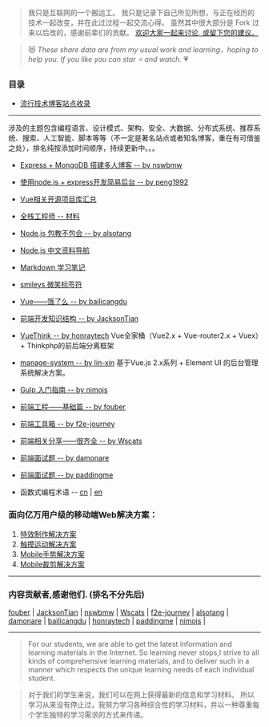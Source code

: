 > 我只是互联网的一个搬运工。 我只是记录下自己所见所想，与正在经历的技术一起改变，并在此过过程一起交流心得。 虽然其中很大部分是 Fork 过来以后改的，感谢前辈们的贡献。
> [欢迎大家一起来讨论, 或留下您的建议。](https://gitee.com/vsery/learning/issues/new)

> :heart_eyes_cat: _These share data are from my usual work and learning，hoping to help you. If you like you can star :star: and watch._ :heartpulse:

### 目录
* [流行技术博客站点收录](/blog/README.md)

***

涉及的主题包含编程语言、设计模式、架构、安全、大数据、分布式系统、推荐系统、搜索、人工智能、脚本等等（不一定是著名站点或者知名博客，重在有可借鉴之处），排名纯按添加时间顺序，持续更新中。。。

* [Express + MongoDB 搭建多人博客 -- by nswbmw](/blogs/README.md)
* [使用node.js + express开发简易后台 -- by peng1992](/express/README.md)
* [Vue相关开源项目库汇总](/vue/README.md)
* [全栈工程师 -- 材料](/full-stack/README.md)
* [Node.js 包教不包会 -- by alsotang](/node-books/README.md)
* [Node.js 中文资料导航](/node-link/README.md)
* [Markdown 学习笔记](/markdown/README.md)
* [smileys 微笑标签符](/smileys/README.md)
* [Vue——饿了么 -- by bailicangdu](https://github.com/bailicangdu/vue2-elm/)
* [前端开发知识结构 -- by JacksonTian](/frontend-knowledge-structure/README.md)
* [VueThink -- by honraytech](https://github.com/honraytech/VueThink)
Vue全家桶（Vue2.x + Vue-router2.x + Vuex）+ Thinkphp的前后端分离框架
* [manage-system -- by lin-xin](https://github.com/lin-xin/manage-system/)
基于Vue.js 2.x系列 + Element UI 的后台管理系统解决方案。
* [Gulp 入门指南 -- by nimojs](https://github.com/nimojs/gulp-book)
* [前端工程——基础篇 -- by fouber](https://github.com/fouber/blog)
* [前端工具箱 -- by f2e-journey](/tool/README.md)
* [前端相关分享——很齐全 -- by Wscats](/frontend-share/README.md)
* [前端面试题 -- by damonare ](/subject/README.md)
* [前端面试题 -- by paddingme](https://github.com/paddingme/Front-end-Web-Development-Interview-Question)

* 函数式编程术语 -- [cn](https://github.com/shfshanyue/fp-jargon-zh) |
[en](https://github.com/hemanth/functional-programming-jargon)

### 面向亿万用户级的移动端Web解决方案：
1. [特效制作解决方案](http://alloyteam.github.io/AlloyTouch/transformjs/)
2. [触摸运动解决方案](https://github.com/AlloyTeam/AlloyTouch)
3. [Mobile手势解决方案](https://github.com/AlloyTeam/AlloyFinger)
4. [Mobile裁剪解决方案](https://github.com/AlloyTeam/AlloyFinger/tree/master/alloy_crop)

***

### 内容贡献者,感谢他们. (排名不分先后)
[fouber](https://github.com/fouber) |
[JacksonTian](https://github.com/JacksonTian) |
[nswbmw](https://github.com/nswbmw) |
[Wscats](https://github.com/Wscats) |
[f2e-journey](https://github.com/f2e-journey) |
[alsotang](https://github.com/alsotang) |
[damonare](https://github.com/damonare) |
[bailicangdu](https://github.com/bailicangdu) |
[honraytech](https://github.com/honraytech) |
[paddingme](https://github.com/paddingme) |
[nimojs](https://github.com/nimojs) |

***

> For our students, we are able to get the latest information and learning materials in the Internet.
So learning never stops,I strive to all kinds of comprehensive learning materials, and to deliver such in a manner which respects the unique learning needs of each individual student.

> 对于我们的学生来说，我们可以在网上获得最新的信息和学习材料。
所以学习从来没有停止过，我努力学习各种综合性的学习材料，并以一种尊重每个学生独特的学习需求的方式来传递。
